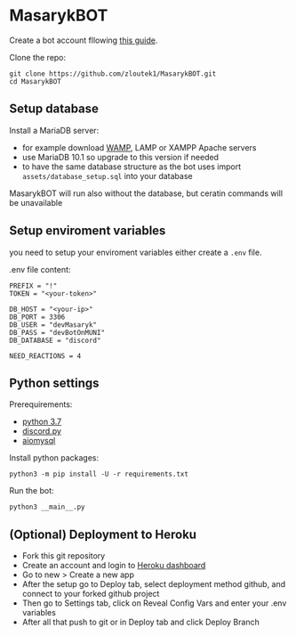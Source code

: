 # MasarykBOT

Create a bot account fllowing [this guide](https://discordpy.readthedocs.io/en/latest/discord.html).

Clone the repo:
```
git clone https://github.com/zloutek1/MasarykBOT.git
cd MasarykBOT
```

## Setup database

Install a MariaDB server:
- for example download [WAMP](http://www.wampserver.com/en/), LAMP or XAMPP Apache servers
- use MariaDB 10.1 so upgrade to this version if needed
- to have the same database structure as the bot uses import `assets/database_setup.sql` into your database

MasarykBOT will run also without the database, but ceratin commands will be unavailable

## Setup enviroment variables

you need to setup your enviroment variables
either create a `.env` file.

.env file content:
```
PREFIX = "!"
TOKEN = "<your-token>"

DB_HOST = "<your-ip>"
DB_PORT = 3306
DB_USER = "devMasaryk"
DB_PASS = "devBotOnMUNI"
DB_DATABASE = "discord"

NEED_REACTIONS = 4
```

## Python settings

Prerequirements:
- [python 3.7](https://www.python.org/downloads/)
- [discord.py](https://discordpy.readthedocs.io/en/latest/intro.html#installing)
- [aiomysql](https://github.com/aio-libs/aiomysql)

Install python packages:
```
python3 -m pip install -U -r requirements.txt
```

Run the bot:
```
python3 __main__.py
```

## (Optional) Deployment to Heroku

- Fork this git repository
- Create an account and login to [Heroku dashboard](https://dashboard.heroku.com/apps)
- Go to new > Create a new app
- After the setup go to Deploy tab, select deployment method github, and connect to your forked github project
- Then go to Settings tab, click on Reveal Config Vars and enter your .env variables
- After all that push to git or in Deploy tab and click Deploy Branch
